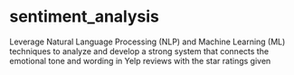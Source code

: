 # sentiment_analysis
 Leverage Natural Language Processing (NLP) and Machine Learning (ML) techniques to analyze and develop  a strong system that connects the emotional tone and wording in Yelp reviews with the star ratings given
